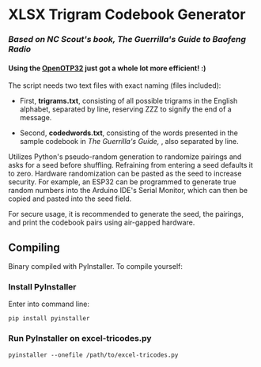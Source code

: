 # XLSX Trigram Codebook Generator

### *Based on NC Scout's book, The Guerrilla's Guide to Baofeng Radio*

#### Using the [OpenOTP32](https://github.com/emergencyrussell/OpenOTP32) just got a whole lot more efficient! :)

The script needs two text files with exact naming (files included):

- First, **trigrams.txt**, consisting of all possible trigrams in the English alphabet, separated by line, reserving ZZZ to signify the end of a message.

- Second, **codedwords.txt**, consisting of the words presented in the sample codebook in *The Guerrilla's Guide,* , also separated by line.

Utilizes Python's pseudo-random generation to randomize pairings and asks for a seed before shuffling. Refraining from entering a seed defaults it to zero. Hardware randomization can be pasted as the seed to increase security. For example, an ESP32 can be programmed to generate true random numbers into the Arduino IDE's Serial Monitor, which can then be copied and pasted into the seed field.

For secure usage, it is recommended to generate the seed, the pairings, and print the codebook pairs using air-gapped hardware.

## Compiling

Binary compiled with PyInstaller. To compile yourself:

### Install PyInstaller

Enter into command line:

`pip install pyinstaller`

### Run PyInstaller on excel-tricodes.py

`pyinstaller --onefile /path/to/excel-tricodes.py`